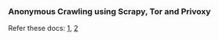 ### Anonymous Crawling using Scrapy, Tor and Privoxy

Refer these docs: [1](https://www.khalidalnajjar.com/stealthy-crawling-using-scrapy-tor-and-privoxy/), [2](https://gist.github.com/DusanMadar/8d11026b7ce0bce6a67f7dd87b999f6b)
